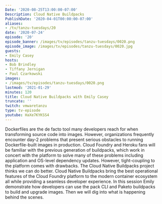 ```yaml
---
Date: '2020-08-25T13:00:00-07:00'
Description: Cloud Native Buildpacks
PublishDate: '2020-04-01T00:00:00-07:00'
aliases:
- /tv/tanzu-tuesdays/20
date: '2020-07-24'
episode: '20'
episode_banner: /images/tv/episodes/tanzu-tuesdays/0020.png
episode_image: /images/tv/episodes/tanzu-tuesdays/0020.jpg
guests:
- Emily Casey
hosts:
- Bob Brindley
- Tiffany Jernigan
- Paul Czarkowski
images:
- /images/tv/episodes/tanzu-tuesdays/0020.png
lastmod: '2021-01-29'
minutes: 120
title: Cloud Native Buildpacks with Emily Casey
truncate: ''
twitch: vmwaretanzu
type: tv-episode
youtube: HaXe7KYKSS4
---
```


Dockerfiles are the de facto tool many developers reach for when transforming source code into images. However, organizations frequently encounter day-2 problems that present serious obstacles to running Dockerfile-built images in production. Cloud Foundry and Heroku fans will be familiar with the previous generation of buildpacks, which work in concert with the platform to solve many of these problems including application and OS-level dependency updates. However, tight-coupling to the platform comes with drawbacks. The Cloud Native Buildpacks project thinks we can do better.
Cloud Native Buildpacks bring the best operational features of the Cloud Foundry platform to the modern container ecosystem all while providing a seamless developer experience. In this session Emily demonstrate how developers can use the pack CLI and Paketo buildpacks to build and upgrade images. Then we will dig into what is happening behind the scenes.